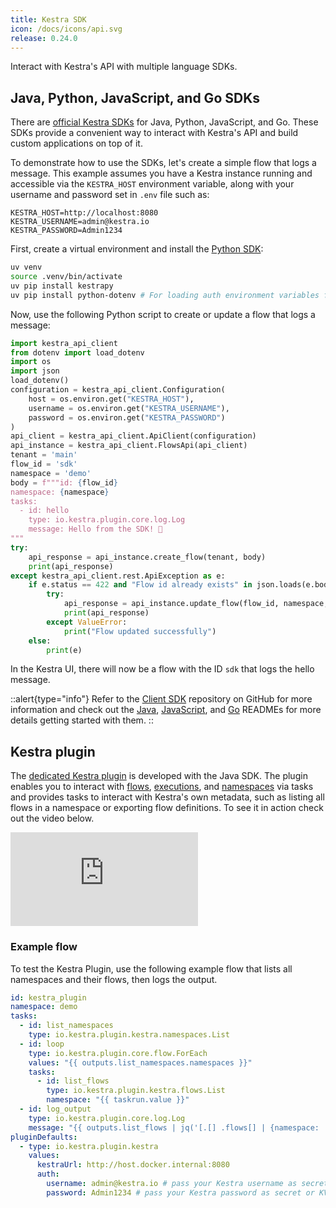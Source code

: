 ```yaml
---
title: Kestra SDK
icon: /docs/icons/api.svg
release: 0.24.0
---
```


Interact with Kestra's API with multiple language SDKs.

## Java, Python, JavaScript, and Go SDKs

There are [official Kestra SDKs](https://github.com/kestra-io/client-sdk) for Java, Python, JavaScript, and Go. These SDKs provide a convenient way to interact with Kestra's API and build custom applications on top of it.

To demonstrate how to use the SDKs, let's create a simple flow that logs a message. This example assumes you have a Kestra instance running and accessible via the `KESTRA_HOST` environment variable, along with your username and password set in `.env` file such as:

```
KESTRA_HOST=http://localhost:8080
KESTRA_USERNAME=admin@kestra.io
KESTRA_PASSWORD=Admin1234
```

First, create a virtual environment and install the [Python SDK](https://github.com/kestra-io/client-sdk/blob/main/README_PYTHON_SDK.md):

```bash
uv venv
source .venv/bin/activate
uv pip install kestrapy
uv pip install python-dotenv # For loading auth environment variables from .env file
```

Now, use the following Python script to create or update a flow that logs a message:

```python
import kestra_api_client
from dotenv import load_dotenv
import os
import json
load_dotenv()
configuration = kestra_api_client.Configuration(
    host = os.environ.get("KESTRA_HOST"),
    username = os.environ.get("KESTRA_USERNAME"),
    password = os.environ.get("KESTRA_PASSWORD")
)
api_client = kestra_api_client.ApiClient(configuration)
api_instance = kestra_api_client.FlowsApi(api_client)
tenant = 'main'
flow_id = 'sdk'
namespace = 'demo'
body = f"""id: {flow_id}
namespace: {namespace}
tasks:
  - id: hello
    type: io.kestra.plugin.core.log.Log
    message: Hello from the SDK! 👋
"""
try:
    api_response = api_instance.create_flow(tenant, body)
    print(api_response)
except kestra_api_client.rest.ApiException as e:
    if e.status == 422 and "Flow id already exists" in json.loads(e.body).get("message", ""):
        try:
            api_response = api_instance.update_flow(flow_id, namespace, tenant, body)
            print(api_response)
        except ValueError:
            print("Flow updated successfully")
    else:
        print(e)
```

In the Kestra UI, there will now be a flow with the ID `sdk` that logs the hello message.

::alert{type="info"}
Refer to the [Client SDK](https://github.com/kestra-io/client-sdk) repository on GitHub for more information and check out the [Java](https://github.com/kestra-io/client-sdk/blob/main/README_JAVA_SDK.md), [JavaScript](https://github.com/kestra-io/client-sdk/blob/main/README_JAVASCRIPT_SDK.md), and [Go](https://github.com/kestra-io/client-sdk/blob/main/README_GO_SDK.md) READMEs for more details getting started with them.
::

## Kestra plugin

The [dedicated Kestra plugin](/plugins/plugin-kestra) is developed with the Java SDK. The plugin enables you to interact with [flows](/plugins/plugin-kestra/kestra-flows), [executions](/plugins/plugin-kestra/kestra-executions), and [namespaces](/plugins/plugin-kestra/kestra-namespaces) via tasks and provides tasks to interact with Kestra's own metadata, such as listing all flows in a namespace or exporting flow definitions. To see it in action check out the video below.

<div class="video-container">
  <iframe src="https://www.youtube.com/embed/RkVugo8wD80?si=6sPClrNQ1z3fehsd" title="YouTube video player" frameborder="0" allow="accelerometer; autoplay; clipboard-write; encrypted-media; gyroscope; picture-in-picture; web-share" referrerpolicy="strict-origin-when-cross-origin" allowfullscreen></iframe>
</div>

### Example flow

To test the Kestra Plugin, use the following example flow that lists all namespaces and their flows, then logs the output.

```yaml
id: kestra_plugin
namespace: demo
tasks:
  - id: list_namespaces
    type: io.kestra.plugin.kestra.namespaces.List
  - id: loop
    type: io.kestra.plugin.core.flow.ForEach
    values: "{{ outputs.list_namespaces.namespaces }}"
    tasks:
      - id: list_flows
        type: io.kestra.plugin.kestra.flows.List
        namespace: "{{ taskrun.value }}"
  - id: log_output
    type: io.kestra.plugin.core.log.Log
    message: "{{ outputs.list_flows | jq('[.[] .flows[] | {namespace: .namespace, id: .id}]') | first }}"
pluginDefaults:
  - type: io.kestra.plugin.kestra
    values:
      kestraUrl: http://host.docker.internal:8080
      auth:
        username: admin@kestra.io # pass your Kestra username as secret or KV pair
        password: Admin1234 # pass your Kestra password as secret or KV pair
```

